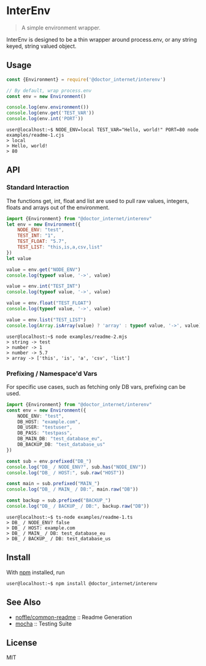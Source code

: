 # InterEnv

> A simple environment wrapper.

InterEnv is designed to be a thin wrapper around process.env, or any string keyed, string valued object.

## Usage

```js {}[examples/readme-1.cjs]
const {Environment} = require('@doctor_internet/interenv')

// By default, wrap process.env
const env = new Environment()

console.log(env.environment())
console.log(env.get('TEST_VAR'))
console.log(env.int('PORT'))
```
```console
user@localhost:~$ NODE_ENV=local TEST_VAR="Hello, world!" PORT=80 node examples/readme-1.cjs
> local
> Hello, world!
> 80
```

## API

### Standard Interaction

The functions get, int, float and list are used to pull raw values, integers, floats and arrays out of the environment.

```js {}[examples/readme-2.mjs]
import {Environment} from "@doctor_internet/interenv"
let env = new Environment({
	NODE_ENV: "test",
	TEST_INT: "1",
	TEST_FLOAT: "5.7",
	TEST_LIST: "this,is,a,csv,list"
})
let value

value = env.get("NODE_ENV")
console.log(typeof value, '->', value)

value = env.int("TEST_INT")
console.log(typeof value, '->', value)

value = env.float("TEST_FLOAT")
console.log(typeof value, '->', value)

value = env.list("TEST_LIST")
console.log(Array.isArray(value) ? 'array' : typeof value, '->', value)
```
```console
user@localhost:~$ node examples/readme-2.mjs
> string -> test
> number -> 1
> number -> 5.7
> array -> ['this', 'is', 'a', 'csv', 'list']
```

### Prefixing / Namespace'd Vars

For specific use cases, such as fetching only DB vars, prefixing can be used.

```ts {}[examples/readme-3.ts]
import {Environment} from "@doctor_internet/interenv"
const env = new Environment({
    NODE_ENV: "test",
    DB_HOST: "example.com",
    DB_USER: "testuser",
    DB_PASS: "testpass",
    DB_MAIN_DB: "test_database_eu",
    DB_BACKUP_DB: "test_database_us"
})

const sub = env.prefixed("DB_")
console.log("DB_ / NODE_ENV?", sub.has("NODE_ENV"))
console.log("DB_ / HOST:", sub.raw("HOST"))

const main = sub.prefixed("MAIN_")
console.log("DB_ / MAIN_ / DB:", main.raw("DB"))

const backup = sub.prefixed("BACKUP_")
console.log("DB_ / BACKUP_ / DB:", backup.raw("DB"))
```
```console
user@localhost:~$ ts-node examples/readme-1.ts
> DB_ / NODE_ENV? false
> DB_ / HOST: example.com
> DB_ / MAIN_ / DB: test_database_eu
> DB_ / BACKUP_ / DB: test_database_us
```

## Install

With [npm](https://npmjs.org/) installed, run

```console
user@localhost:~$ npm install @doctor_internet/interenv
```

## See Also

- [noffle/common-readme](https://github.com/noffle/common-readme) :: Readme Generation
- [mocha](https://mochajs.org/) :: Testing Suite

## License

MIT
